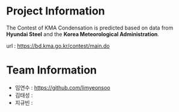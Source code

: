 # Project Information
The Contest of KMA
Condensation is predicted based on data from **Hyundai Steel** and the **Korea Meteorological Administration**.

url : https://bd.kma.go.kr/contest/main.do

# Team Information
+ 임연수 : https://github.com/limyeonsoo
+ 김태성 : 
+ 지규빈 : 
